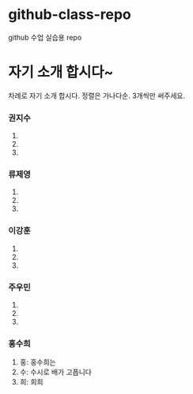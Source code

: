 # github-class-repo
github 수업 실습용 repo

# 자기 소개 합시다~
차례로 자기 소개 합시다. 정렬은 가나다순. 3개씩만 써주세요.

### 권지수
1.
2.
3.

### 류제영
1.
2.
3.

### 이강훈
1.
2.
3.

### 주우민
1.
2.
3.

### 홍수희
1. 홍: 홍수희는
2. 수: 수시로 배가 고픕니다
3. 희: 희희

